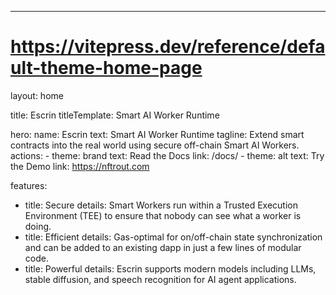 ---
# https://vitepress.dev/reference/default-theme-home-page
layout: home

title: Escrin
titleTemplate: Smart AI Worker Runtime

hero:
  name: Escrin
  text: Smart AI Worker Runtime
  tagline: Extend smart contracts into the real world using secure off-chain Smart AI Workers.
  actions:
    - theme: brand
      text: Read the Docs
      link: /docs/
    - theme: alt
      text: Try the Demo
      link: https://nftrout.com

features:
  - title: Secure
    details: Smart Workers run within a Trusted Execution Environment (TEE) to ensure that nobody can see what a worker is doing.
  - title: Efficient
    details: Gas-optimal for on/off-chain state synchronization and can be added to an existing dapp in just a few lines of modular code.
  - title: Powerful
    details: Escrin supports modern models including LLMs, stable diffusion, and speech recognition for AI agent applications.
